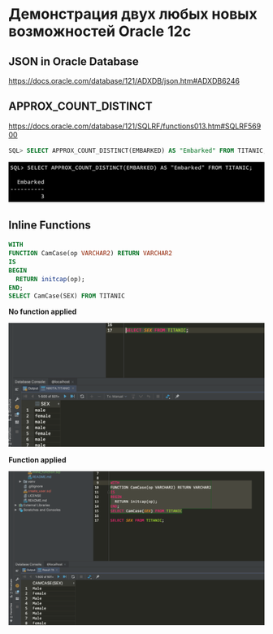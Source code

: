# Демонстрация двух любых новых возможностей Oracle 12c

## JSON in Oracle Database

https://docs.oracle.com/database/121/ADXDB/json.htm#ADXDB6246

## APPROX_COUNT_DISTINCT

https://docs.oracle.com/database/121/SQLRF/functions013.htm#SQLRF56900

```sql
SQL> SELECT APPROX_COUNT_DISTINCT(EMBARKED) AS "Embarked" FROM TITANIC;
```

![Approx count example](approx_count_example.png)

## Inline Functions
```sql
WITH
FUNCTION CamCase(op VARCHAR2) RETURN VARCHAR2
IS
BEGIN
  RETURN initcap(op);
END;
SELECT CamCase(SEX) FROM TITANIC
```

__No function applied__

![No function applied](no_function_applied.png)

__Function applied__

![Function applied](function_applied.png)